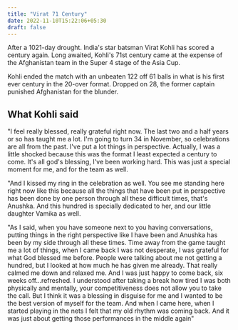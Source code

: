 ```yaml
---
title: "Virat 71 Century"
date: 2022-11-10T15:22:06+05:30
draft: false
---
```



After a 1021-day drought. India's star batsman Virat Kohli has scored a century again. Long awaited, Kohli's 71st century came at the expense of the Afghanistan team in the Super 4 stage of the Asia Cup.


<!--more-->

Kohli ended the match with an unbeaten 122 off 61 balls in what is his first ever century in the 20-over format. Dropped on 28, the former captain punished Afghanistan for the blunder.


## What Kohli said
"I feel really blessed, really grateful right now. The last two and a half years or so has taught me a lot. I'm going to turn 34 in November, so celebrations are all from the past. I've put a lot things in perspective. Actually, I was a little shocked because this was the format I least expected a century to come. It's all god's blessing, I've been working hard. This was just a special moment for me, and for the team as well. 


"And I kissed my ring in the celebration as well. You see me standing here right now like this because all the things that have been put in perspective has been done by one person through all these difficult times, that's Anushka. And this hundred is specially dedicated to her, and our little daughter Vamika as well. 

"As I said, when you have someone next to you having conversations, putting things in the right perspective like I have been and Anushka has been by my side through all these times. Time away from the game taught me a lot of things, when I came back I was not desperate, I was grateful for what God blessed me before. People were talking about me not getting a hundred, but I looked at how much he has given me already. That really calmed me down and relaxed me. And I was just happy to come back, six weeks off...refreshed. I understood after taking a break how tired I was both physically and mentally, your competitiveness does not allow you to take the call. But I think it was a blessing in disguise for me and I wanted to be the best version of myself for the team. And when I came here, when I started playing in the nets I felt that my old rhythm was coming back. And it was just about getting those performances in the middle again" 